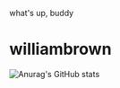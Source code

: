 what's up, buddy
# williambrown


![Anurag's GitHub stats](https://github-readme-stats.vercel.app/api?username=williambrownqqq&theme=nightowl&show_icons=true)

<!--
**williambrownqqq/williambrownqqq** is a ✨ _special_ ✨ repository because its `README.md` (this file) appears on your GitHub profile.

Here are some ideas to get you started:

- 🔭 I’m currently working on ...
- 🌱 I’m currently learning ...
- 👯 I’m looking to collaborate on ...
- 🤔 I’m looking for help with ...
- 💬 Ask me about ...
- 📫 How to reach me: ...
- 😄 Pronouns: ...
- ⚡ Fun fact: ...
-->
